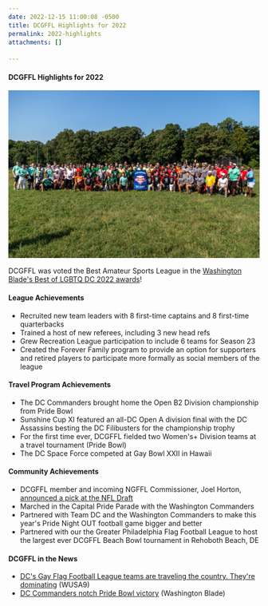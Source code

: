 ```yaml
---
date: 2022-12-15 11:00:08 -0500
title: DCGFFL Highlights for 2022
permalink: 2022-highlights
attachments: []

---
```

#### DCGFFL Highlights for 2022

![](/img/img_7689.jpeg)

DCGFFL was voted the Best Amateur Sports League in the [Washington Blade's Best of LGBTQ DC 2022 awards](https://www.washingtonblade.com/2022/10/20/best-of-lgbtq-dc-2022/)!

#### League Achievements

* Recruited new team leaders with 8 first-time captains and 8 first-time quarterbacks
* Trained a host of new referees, including 3 new head refs
* Grew Recreation League participation to include 6 teams for Season 23
* Created the Forever Family program to provide an option for supporters and retired players to participate more formally as social members of the league

#### Travel Program Achievements

* The DC Commanders brought home the Open B2 Division championship from Pride Bowl
* Sunshine Cup XI featured an all-DC Open A division final with the DC Assassins besting the DC Filibusters for the championship trophy
* For the first time ever, DCGFFL fielded two Women's+ Division teams at a travel tournament (Pride Bowl)
* The DC Space Force competed at Gay Bowl XXII in Hawaii

#### Community Achievements

* DCGFFL member and incoming NGFFL Commissioner, Joel Horton, [announced a pick at the NFL Draft](https://www.outsports.com/2022/4/25/23039859/arizona-cardinals-nfl-draft-pick-gay-player-joel-horton)
* Marched in the Capital Pride Parade with the Washington Commanders
* Partnered with Team DC and the Washington Commanders to make this year's Pride Night OUT football game bigger and better
* Partnered with our the Greater Philadelphia Flag Football League to host the largest ever DCGFFL Beach Bowl tournament in Rehoboth Beach, DE

#### DCGFFL in the News

* [DC's Gay Flag Football League teams are traveling the country. They're dominating](https://www.wusa9.com/article/entertainment/television/programs/open-mic/gay-flag-football-league-dc/65-61949b86-bd69-4e72-a765-03b0dbdddbea "https://www.wusa9.com/article/entertainment/television/programs/open-mic/gay-flag-football-league-dc/65-61949b86-bd69-4e72-a765-03b0dbdddbea") (WUSA9)
* [DC Commanders notch Pride Bowl victory](https://www.washingtonblade.com/2022/07/26/dc-commanders-notch-pride-bowl-victory/ "https://www.washingtonblade.com/2022/07/26/dc-commanders-notch-pride-bowl-victory/") (Washington Blade)